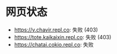 # 网页状态
- https://v.chavir.repl.co: 失败 (403)
- https://tote.kaikaixin.repl.co: 失败 (403)
- https://chatai.cokio.repl.co: 失败
